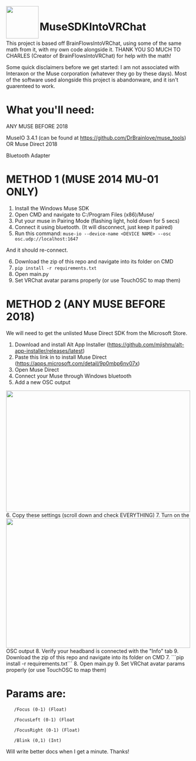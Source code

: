 <img align="left" width="88" height="88" src="https://cdn.discordapp.com/attachments/772832118161932308/1232030038841622579/Square44x44Logo.scale-200.png?ex=66391c63&is=6626a763&hm=43f3e0d0c2ef2103199be31f8e64eb2b13e990d6bf9bc4753a48e47bac604aa2&">

# MuseSDKIntoVRChat

This project is based off BrainFlowsIntoVRChat, using some of the same math from it, with my own code alongside it. THANK YOU SO MUCH TO CHARLES (Creator of BrainFlowsIntoVRChat) for help with the math!

Some quick disclaimers before we get started:
I am not associated with Interaxon or the Muse corporation (whatever they go by these days).
Most of the software used alongside this project is abandonware, and it isn't guarenteed to work.

# What you'll need:

ANY MUSE BEFORE 2018

MuseIO 3.4.1 (can be found at https://github.com/DrBrainlove/muse_tools)
OR
Muse Direct 2018

Bluetooth Adapter

# METHOD 1 (MUSE 2014 MU-01 ONLY)
1. Install the Windows Muse SDK
2. Open CMD and navigate to C:/Program Files (x86)/Muse/
4. Put your muse in Pairing Mode (flashing light, hold down for 5 secs)
5. Connect it using bluetooth. (It will disconnect, just keep it paired)
6. Run this command:
   ```muse-io --device-name <DEVICE NAME> --osc osc.udp://localhost:1647```

And it should re-connect.

6. Download the zip of this repo and navigate into its folder on CMD
7. ```pip install -r requirements.txt```
8. Open main.py
9. Set VRChat avatar params properly (or use TouchOSC to map them)

# METHOD 2 (ANY MUSE BEFORE 2018)
We will need to get the unlisted Muse Direct SDK from the Microsoft Store.

1. Download and install Alt App Installer (https://github.com/mjishnu/alt-app-installer/releases/latest)
2. Paste this link in to install Muse Direct (https://apps.microsoft.com/detail/9p0mbp6nv07x)
3. Open Muse Direct
4. Connect your Muse through Windows bluetooth
5. Add a new OSC output
<img align="left" width="500" height="329" src="https://cdn.discordapp.com/attachments/772832118161932308/1237184511964479648/Screenshot_2024-05-06_192859.png?ex=663ab95d&is=663967dd&hm=b2dd1a9d0ab36356cae0935fe63dd575c5f3a11225cb05cd3439ba6b7f3c8670&">
6. Copy these settings (scroll down and check EVERYTHING)
<img align="left" width="500" height="351" src="https://cdn.discordapp.com/attachments/772832118161932308/1237185415270633472/Screenshot_2024-05-06_193244.png?ex=663aba34&is=663968b4&hm=f317eb079fa76186e3c3228363224bd628d812bc60284b17fd5448789c3d6021&">
7. Turn on the OSC output
8. Verify your headband is connected with the "Info" tab
9. Download the zip of this repo and navigate into its folder on CMD
7. ```pip install -r requirements.txt```
8. Open main.py
9. Set VRChat avatar params properly (or use TouchOSC to map them)

 #   Params are:
   
       /Focus (0-1) (Float)
   
       /FocusLeft (0-1) (Float
   
       /FocusRight (0-1) (Float)
   
       /Blink (0,1) (Int)

Will write better docs when I get a minute. Thanks!


